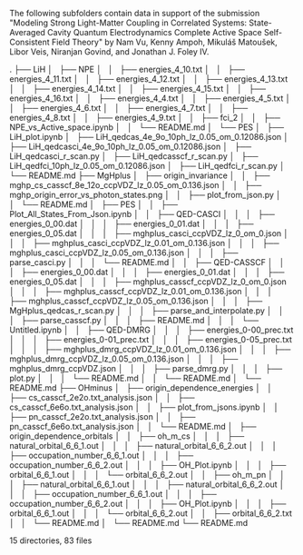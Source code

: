 The following subfolders contain data in support of the submission "Modeling Strong Light-Matter Coupling in Correlated Systems: State-Averaged Cavity Quantum Electrodynamics Complete Active Space Self-Consistent Field Theory" by Nam Vu, Kenny Ampoh, Mikuláš Matoušek, Libor Veis, Niranjan Govind, and Jonathan J. Foley IV.

.
├── LiH
│   ├── NPE
│   │   ├── energies_4_10.txt
│   │   ├── energies_4_11.txt
│   │   ├── energies_4_12.txt
│   │   ├── energies_4_13.txt
│   │   ├── energies_4_14.txt
│   │   ├── energies_4_15.txt
│   │   ├── energies_4_16.txt
│   │   ├── energies_4_4.txt
│   │   ├── energies_4_5.txt
│   │   ├── energies_4_6.txt
│   │   ├── energies_4_7.txt
│   │   ├── energies_4_8.txt
│   │   ├── energies_4_9.txt
│   │   ├── fci_2
│   │   ├── NPE_vs_Active_space.ipynb
│   │   └── README.md
│   └── PES
│       ├── LiH_plot.ipynb
│       ├── LiH_qedcas_4e_9o_10ph_lz_0.05_om_0.12086.json
│       ├── LiH_qedcasci_4e_9o_10ph_lz_0.05_om_0.12086.json
│       ├── LiH_qedcasci_r_scan.py
│       ├── LiH_qedcasscf_r_scan.py
│       ├── LiH_qedfci_10ph_lz_0.05_om_0.12086.json
│       ├── LiH_qedfci_r_scan.py
│       └── README.md
├── MgHplus
│   ├── origin_invariance
│   │   ├── mghp_cs_casscf_8e_12o_ccpVDZ_lz_0.05_om_0.136.json
│   │   ├── mghp_origin_error_vs_photon_states.png
│   │   ├── plot_from_json.py
│   │   └── README.md
│   ├── PES
│   │   ├── Plot_All_States_From_Json.ipynb
│   │   ├── QED-CASCI
│   │   │   ├── energies_0_00.dat
│   │   │   ├── energies_0_01.dat
│   │   │   ├── energies_0_05.dat
│   │   │   ├── mghplus_casci_ccpVDZ_lz_0_om_0.json
│   │   │   ├── mghplus_casci_ccpVDZ_lz_0.01_om_0.136.json
│   │   │   ├── mghplus_casci_ccpVDZ_lz_0.05_om_0.136.json
│   │   │   ├── parse_casci.py
│   │   │   └── README.md
│   │   ├── QED-CASSCF
│   │   │   ├── energies_0_00.dat
│   │   │   ├── energies_0_01.dat
│   │   │   ├── energies_0_05.dat
│   │   │   ├── mghplus_casscf_ccpVDZ_lz_0_om_0.json
│   │   │   ├── mghplus_casscf_ccpVDZ_lz_0.01_om_0.136.json
│   │   │   ├── mghplus_casscf_ccpVDZ_lz_0.05_om_0.136.json
│   │   │   ├── MgHplus_qedcas_r_scan.py
│   │   │   ├── parse_and_interpolate.py
│   │   │   ├── parse_casscf.py
│   │   │   ├── README.md
│   │   │   └── Untitled.ipynb
│   │   ├── QED-DMRG
│   │   │   ├── energies_0-00_prec.txt
│   │   │   ├── energies_0-01_prec.txt
│   │   │   ├── energies_0-05_prec.txt
│   │   │   ├── mghplus_dmrg_ccpVDZ_lz_0.01_om_0.136.json
│   │   │   ├── mghplus_dmrg_ccpVDZ_lz_0.05_om_0.136.json
│   │   │   ├── mghplus_dmrg_ccpVDZ.json
│   │   │   ├── parse_dmrg.py
│   │   │   ├── plot.py
│   │   │   └── README.md
│   │   └── README.md
│   └── README.md
├── OHminus
│   ├── origin_dependence_energies
│   │   ├── cs_casscf_2e2o.txt_analysis.json
│   │   ├── cs_casscf_6e6o.txt_analysis.json
│   │   ├── plot_from_jsons.ipynb
│   │   ├── pn_casscf_2e2o.txt_analysis.json
│   │   ├── pn_casscf_6e6o.txt_analysis.json
│   │   └── README.md
│   ├── origin_dependence_orbitals
│   │   ├── oh_m_cs
│   │   │   ├── natural_orbital_6_6_1.out
│   │   │   ├── natural_orbital_6_6_2.out
│   │   │   ├── occupation_number_6_6_1.out
│   │   │   ├── occupation_number_6_6_2.out
│   │   │   ├── OH_Plot.ipynb
│   │   │   ├── orbital_6_6_1.out
│   │   │   └── orbital_6_6_2.out
│   │   ├── oh_m_pn
│   │   │   ├── natural_orbital_6_6_1.out
│   │   │   ├── natural_orbital_6_6_2.out
│   │   │   ├── occupation_number_6_6_1.out
│   │   │   ├── occupation_number_6_6_2.out
│   │   │   ├── OH_Plot.ipynb
│   │   │   ├── orbital_6_6_1.out
│   │   │   └── orbital_6_6_2.out
│   │   ├── orbital_6_6_2.txt
│   │   └── README.md
│   └── README.md
└── README.md

15 directories, 83 files
